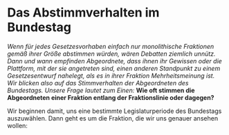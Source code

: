# Das Abstimmverhalten im Bundestag

*Wenn für jedes Gesetzesvorhaben einfach nur monolithische Fraktionen gemäß ihrer Größe abstimmen würden, wären Debatten ziemlich unnütz.*
*Dann und wann empfinden Abgeordnete, dass ihnen ihr Gewissen oder die Plattform, mit der sie angetreten sind, einen anderen Standpunkt zu einem Gesetzesentwurf nahelegt, als es in ihrer Fraktion Mehrheitsmeinung ist.*
*Wir blicken also auf das Stimmverhalten der Abgeordneten des Bundestags.*
*Unsere Frage lautet zum Einen:*
**Wie oft stimmen die Abgeordneten einer Fraktion entlang der Fraktionslinie oder dagegen?**

Wir beginnen damit, uns eine bestimmte Legislaturperiode des Bundestags auszuwählen.
Dann geht es um die Fraktion, die wir uns genauer ansehen wollen:
